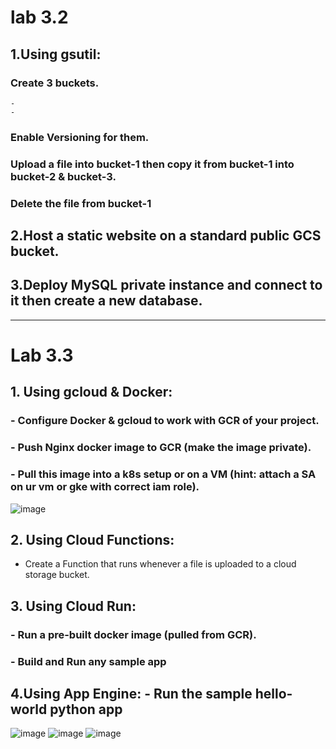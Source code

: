 # lab 3.2

## 1.Using gsutil:
### Create 3 buckets.
    -
    -
### Enable Versioning for them. 
### Upload a file into bucket-1 then copy it from bucket-1 into bucket-2 & bucket-3. 
### Delete the file from bucket-1 

## 2.Host a static website on a standard public GCS bucket.

## 3.Deploy MySQL private instance and connect to it then create a new database.


------------------------
# Lab 3.3

## 1. Using gcloud & Docker:
### - Configure Docker & gcloud to work with GCR of your project.
### - Push Nginx docker image to GCR (make the image private).
### - Pull this image into a k8s setup or on a VM (hint: attach a SA on ur vm or gke with correct iam role).
![image](https://user-images.githubusercontent.com/28235504/213688321-e48b281c-8012-47f8-80a5-8683de594b5e.png)
   
    
## 2. Using Cloud Functions:
- Create a Function that runs whenever a file is uploaded to a cloud storage bucket.
## 3. Using Cloud Run: 
### - Run a pre-built docker image (pulled from GCR).
### - Build and Run any sample app

    
## 4.Using App Engine: - Run the sample hello-world python app

![image](https://user-images.githubusercontent.com/28235504/213685433-ba6c1a21-3a1a-476a-9859-c619559a4e40.png)
![image](https://user-images.githubusercontent.com/28235504/213685238-c33d35ff-5758-44e6-82df-23ebba109ccf.png)
![image](https://user-images.githubusercontent.com/28235504/213684978-624e671b-629f-40ed-ae3c-3c97c4cf09f2.png)

